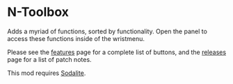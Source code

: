 # N-Toolbox

Adds a myriad of functions, sorted by functionality. Open the panel to access these functions inside of the wristmenu.

Please see the [features](https://github.com/nayr31/N-Toolbox/blob/main/Features.md) page for a complete list of buttons, and the [releases](https://github.com/nayr31/N-Toolbox/releases) page for a list of patch notes.

This mod requires [Sodalite](https://github.com/H3VR-Modding/Sodalite).
